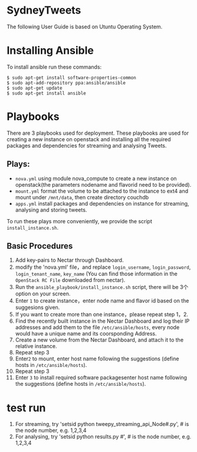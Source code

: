 # SydneyTweets

The following User Guide is based on Utuntu Operating System. 

# Installing Ansible

To install ansible run these commands:
	
	$ sudo apt-get install software-properties-common
	$ sudo apt-add-repository ppa:ansible/ansible
	$ sudo apt-get update
	$ sudo apt-get install ansible

# Playbooks
There are 3 playbooks used for deployment. These playbooks are used for creating a new instance on openstack and installing all the required packages and dependencies for streaming and analysing Tweets.

## Plays:
* `nova.yml` using module nova_compute to create a new instance on openstack(the parameters nodename and flavorid need to be provided).
* `mount.yml` format the volume to be attached to the instance to ext4 and mount under `/mnt/data`, then create directory couchdb
* `apps.yml` install packages and dependencies on instance for streaming, analysing and storing tweets.

To run these plays more conveniently, we provide the script `install_instance.sh`.

## Basic Procedures

1.	Add key-pairs to Nectar through Dashboard.
2.	modify the 'nova.yml' file，and replace `login_username`, `login_password`, `login_tenant_name`, `key_name` (You can find those information in the `OpenStack RC File` downloaded from nectar).
3.	Run the `ansible_playbook/install_instance.sh` script, there will be 3个option on your screen.
4.	Enter `1` to create instance，enter node name and flavor id based on the suggesions given.
5.	If you want to create more than one instance，please repeat step 1，2.
6.	Find the recently built instance in the Nectar Dashboard and log their IP addresses and add them to the file `/etc/ansible/hosts`, every node would have a unique name and its coorsponding Address.
7.	Create a new volume from the Nectar Dashboard, and attach it to the relative instance.
8.	Repeat step 3
9.	Enter`2` to mount, enter host name following the suggestions (define hosts in `/etc/ansible/hosts`).
10.	Repeat step 3
11.	Enter `3` to install required software packagesenter host name following the suggestions (define hosts in `/etc/ansible/hosts`).

# test run

	
1.	For streaming, try 'setsid python tweepy_streaming_api_Node#.py', # is the node number, e.g. 1,2,3,4
2.	For analysing, try 'setsid python results.py #', # is the node number, e.g. 1,2,3,4
